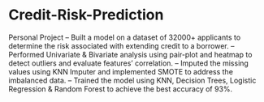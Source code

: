 # Credit-Risk-Prediction
Personal Project 
– Built a model on a dataset of 32000+ applicants to determine the risk associated with extending credit to a borrower.
– Performed Univariate & Bivariate analysis using pair-plot and heatmap to detect outliers and evaluate features’ correlation.
– Imputed the missing values using KNN Imputer and implemented SMOTE to address the imbalanced data.
– Trained the model using KNN, Decision Trees, Logistic Regression & Random Forest to achieve the best accuracy of 93%.
